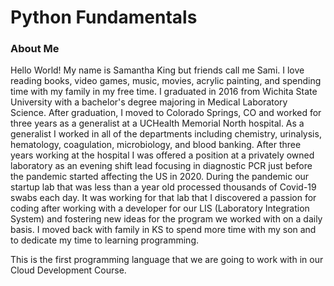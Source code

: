 # Python Fundamentals

### About Me
Hello World! My name is Samantha King but friends call me Sami. I love reading books, video games, music, movies, acrylic painting, and spending time with my family in my free time. I graduated in 2016 from Wichita State University with a bachelor's degree majoring in Medical Laboratory Science. After graduation, I moved to Colorado Springs, CO and worked for three years as a generalist at a UCHealth Memorial North hospital. As a generalist I worked in all of the departments including chemistry, urinalysis, hematology, coagulation, microbiology, and blood banking. After three years working at the hospital I was offered a position at a privately owned laboratory as an evening shift lead focusing in diagnostic PCR just before the pandemic started affecting the US in 2020. During the pandemic our startup lab that was less than a year old processed thousands of Covid-19 swabs each day. It was working for that lab that I discovered a passion for coding after working with a developer for our LIS (Laboratory Integration System) and fostering new ideas for the program we worked with on a daily basis. I moved back with family in KS to spend more time with my son and to dedicate my time to learning programming. 

This is the first programming language that we are going to work with in our Cloud Development Course.
